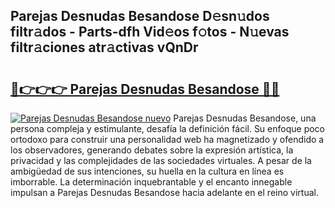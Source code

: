 ## Parejas Desnudas Besandose D𝚎sn𝚞dos filtr𝚊dos - Parts-dfh Vid𝚎os f𝚘tos - N𝚞evas filtr𝚊ciones atr𝚊ctivas vQnDr

# <h2><a href="http://mbbfb6d.tromn.icu/?c=Parejas+Desnudas+Besandose">🔗👉👉👉 Parejas Desnudas Besandose 🔗🔗</a></h2>

[![Parejas Desnudas Besandose nuevo](https://i.imgur.com/pEAQMta.gif)](http://mbbfb6d.tromn.icu/?c=Parejas+Desnudas+Besandose)
Parejas Desnudas Besandose, una persona compleja y estimulante, desafía la definición fácil. Su enfoque poco ortodoxo para construir una personalidad web ha magnetizado y ofendido a los observadores, generando debates sobre la expresión artística, la privacidad y las complejidades de las sociedades virtuales. A pesar de la ambigüedad de sus intenciones, su huella en la cultura en línea es imborrable. La determinación inquebrantable y el encanto innegable impulsan a Parejas Desnudas Besandose hacia adelante en el reino virtual.
